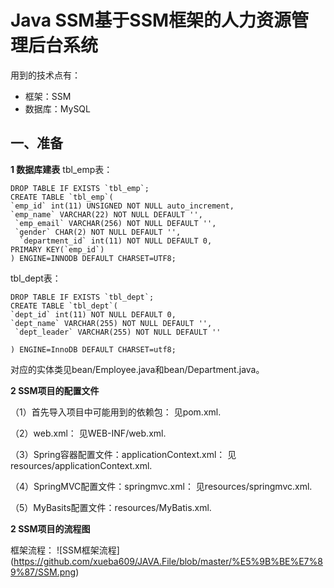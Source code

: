 # Java SSM基于SSM框架的人力资源管理后台系统

用到的技术点有：
* 框架：SSM
* 数据库：MySQL

## 一、准备
**1 数据库建表**
tbl_emp表：
```
DROP TABLE IF EXISTS `tbl_emp`;
CREATE TABLE `tbl_emp`(
`emp_id` int(11) UNSIGNED NOT NULL auto_increment,
`emp_name` VARCHAR(22) NOT NULL DEFAULT '',
 `emp_email` VARCHAR(256) NOT NULL DEFAULT '',
 `gender` CHAR(2) NOT NULL DEFAULT '',
  `department_id` int(11) NOT NULL DEFAULT 0,
PRIMARY KEY(`emp_id`)
) ENGINE=INNODB DEFAULT CHARSET=UTF8;
```
tbl_dept表：
```
DROP TABLE IF EXISTS `tbl_dept`;
CREATE TABLE `tbl_dept`(
`dept_id` int(11) NOT NULL DEFAULT 0,
`dept_name` VARCHAR(255) NOT NULL DEFAULT '',
 `dept_leader` VARCHAR(255) NOT NULL DEFAULT ''

) ENGINE=InnoDB DEFAULT CHARSET=utf8;
```
对应的实体类见bean/Employee.java和bean/Department.java。

**2 SSM项目的配置文件**

（1）首先导入项目中可能用到的依赖包：
见pom.xml.

（2）web.xml：
见WEB-INF/web.xml.

（3）Spring容器配置文件：applicationContext.xml：
见resources/applicationContext.xml.

（4）SpringMVC配置文件：springmvc.xml：
见resources/springmvc.xml.

（5）MyBasits配置文件：resources/MyBatis.xml.

**2 SSM项目的流程图**

框架流程：
![SSM框架流程]
(https://github.com/xueba609/JAVA.File/blob/master/%E5%9B%BE%E7%89%87/SSM.png)
